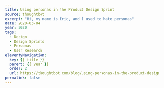 ```yaml
---
title: Using personas in the Product Design Sprint
source: thoughtbot
excerpt: "Hi, my name is Eric, and I used to hate personas"
date: 2020-03-04
year: 2020
tags:
  - Design
  - Design Sprints
  - Personas
  - User Research
eleventyNavigation:
  key: {{ title }}
  parent: {{ year }}
  order: 2
  url: https://thoughtbot.com/blog/using-personas-in-the-product-design-sprint
permalink: false
---
```

